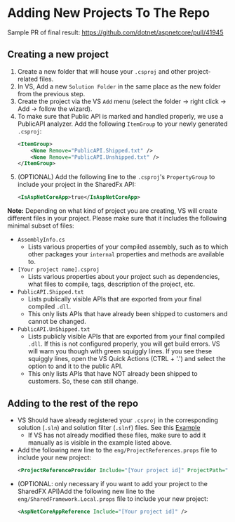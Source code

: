 # Adding New Projects To The Repo

Sample PR of final result: https://github.com/dotnet/aspnetcore/pull/41945

## Creating a new project
1. Create a new folder that will house your `.csproj` and other project-related files.
2. In VS, Add a new `Solution Folder` in the same place as the new folder from the previous step.
3. Create the project via the VS `Add` menu (select the folder -> right click -> Add -> follow the wizard).
4. To make sure that Public API is marked and handled properly, we use a PublicAPI analyzer. Add the following `ItemGroup` to your newly generated `.csproj`:
    ```XML
    <ItemGroup>
        <None Remove="PublicAPI.Shipped.txt" />
        <None Remove="PublicAPI.Unshipped.txt" />
    </ItemGroup>
    ```
5. (OPTIONAL) Add the following line to the `.csproj`'s `PropertyGroup` to include your project in the SharedFx API:
    ```XML
    <IsAspNetCoreApp>true</IsAspNetCoreApp>
    ```

**Note:** Depending on what kind of project you are creating, VS will create different files in your project. Please make sure that it includes the following minimal subset of files:
- `AssemblyInfo.cs`
  - Lists various properties of your compiled assembly, such as to which other packages your `internal` properties and methods are available to.
- `[Your project name].csproj`
  - Lists various properties about your project such as dependencies, what files to compile, tags, description of the project, etc.
- `PublicAPI.Shipped.txt`
  - Lists publically visible APIs that are exported from your final compiled `.dll`.
  - This only lists APIs that have already been shipped to customers and cannot be changed.
- `PublicAPI.UnShipped.txt`
  - Lists publicly visible APIs that are exported from your final compiled `.dll`. If this is not configured properly, you will get build errors. VS will warn you though with green squiggly lines. If you see these squiggly lines, open the VS Quick Actions (CTRL + '.') and select the option to and it to the public API.
  - This only lists APIs that have NOT already been shipped to customers. So, these can still change.

## Adding to the rest of the repo
- VS Should have already registered your `.csproj` in the corresponding solution (`.sln`) and solution filter (`.slnf`) files. See this [Example](https://github.com/dotnet/aspnetcore/pull/41945/files#diff-cd977e0a76b37d35c04d9d819ea66ef8a35d9ef7f86a9a7c774d751e8119db4fR1713-R11118)
  - If VS has not already modified these files, make sure to add it manually as is visible in the example listed above.
- Add the following new line to the `eng/ProjectReferences.props` file to include your new project:
    ```XML
    <ProjectReferenceProvider Include="[Your project id]" ProjectPath="$(RepoRoot)src\[Rest of the path to your project]" />
    ```
- (OPTIONAL: only necessary if you want to add your project to the SharedFX API)Add the following new line to the `eng/SharedFramework.Local.props` file to include your new project:
    ```XML
    <AspNetCoreAppReference Include="[Your project id]" />
    ```

